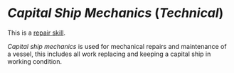# *Capital Ship Mechanics* (*Technical*)

This is a [repair skill](repair-skills.md).

*Capital ship mechanics* is used for mechanical repairs and maintenance of a vessel, this includes all work replacing
and keeping a capital ship in working condition.
